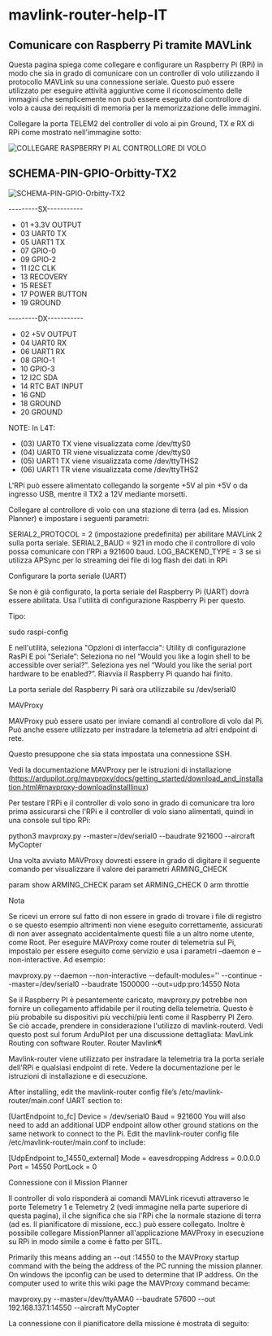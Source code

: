 # mavlink-router-help-IT

## Comunicare con Raspberry Pi tramite MAVLink

Questa pagina spiega come collegare e configurare un Raspberry Pi (RPi) in modo che sia in grado di comunicare con un controller di volo utilizzando il protocollo MAVLink su una connessione seriale. Questo può essere utilizzato per eseguire attività aggiuntive come il riconoscimento delle immagini che semplicemente non può essere eseguito dal controllore di volo a causa dei requisiti di memoria per la memorizzazione delle immagini.

Collegare la porta TELEM2 del controller di volo ai pin Ground, TX e RX di RPi come mostrato nell'immagine sotto: 

![COLLEGARE RASPBERRY PI AL CONTROLLORE DI VOLO](https://user-images.githubusercontent.com/20637640/216365366-18e6122c-1aec-431a-9c47-fb97aca54a0c.png)

## SCHEMA-PIN-GPIO-Orbitty-TX2

![SCHEMA-PIN-GPIO-Orbitty-TX2](https://user-images.githubusercontent.com/20637640/216366229-a1e3d27c-5800-47c4-b4b2-6eff906b93d7.png)

---------SX-----------

- 01 +3.3V OUTPUT 
- 03 UART0 TX
- 05 UART1 TX
- 07 GPIO-0
- 09 GPIO-2
- 11 I2C CLK
- 13 RECOVERY
- 15 RESET
- 17 POWER BUTTON 
- 19 GROUND

---------DX-----------

- 02 +5V OUTPUT
- 04 UART0 RX
- 06 UART1 RX
- 08 GPIO-1
- 10 GPIO-3
- 12 I2C SDA
- 14 RTC BAT INPUT 
- 16 GND
- 18 GROUND 
- 20 GROUND

NOTE:
In L4T:
- (03) UART0 TX viene visualizzata come /dev/ttyS0
- (04) UART0 TR viene visualizzata come /dev/ttyS0
- (05) UART1 TX viene visualizzata come /dev/ttyTHS2
- (06) UART1 TR viene visualizzata come /dev/ttyTHS2

L'RPi può essere alimentato collegando la sorgente +5V al pin +5V o da ingresso USB, mentre il TX2 a 12V mediante morsetti.


Collegare al controllore di volo con una stazione di terra (ad es. Mission Planner) e impostare i seguenti parametri:

SERIAL2_PROTOCOL = 2 (impostazione predefinita) per abilitare MAVLink 2 sulla porta seriale.
SERIAL2_BAUD = 921 in modo che il controllore di volo possa comunicare con l'RPi a 921600 baud.
LOG_BACKEND_TYPE = 3 se si utilizza APSync per lo streaming dei file di log flash dei dati in RPi

Configurare la porta seriale (UART)

Se non è già configurato, la porta seriale del Raspberry Pi (UART) dovrà essere abilitata. Usa l'utilità di configurazione Raspberry Pi per questo.

Tipo:

sudo raspi-config

E nell'utilità, seleziona "Opzioni di interfaccia":
Utility di configurazione RasPi
E poi “Seriale”:
Seleziona no nel “Would you like a login shell to be accessible over serial?”.
Seleziona yes nel “Would you like the serial port hardware to be enabled?”.
Riavvia il Raspberry Pi quando hai finito.

La porta seriale del Raspberry Pi sarà ora utilizzabile su /dev/serial0


MAVProxy

MAVProxy può essere usato per inviare comandi al controllore di volo dal Pi. Può anche essere utilizzato per instradare la telemetria ad altri endpoint di rete.

Questo presuppone che sia stata impostata una connessione SSH.

Vedi la documentazione MAVProxy per le istruzioni di installazione (https://ardupilot.org/mavproxy/docs/getting_started/download_and_installation.html#mavproxy-downloadinstalllinux)

Per testare l'RPi e il controller di volo sono in grado di comunicare tra loro prima assicurarsi che l'RPi e il controller di volo siano alimentati, quindi in una console sul tipo RPi:

python3 mavproxy.py --master=/dev/serial0 --baudrate 921600 --aircraft MyCopter

Una volta avviato MAVProxy dovresti essere in grado di digitare il seguente comando per visualizzare il valore dei parametri ARMING_CHECK

param show ARMING_CHECK
param set ARMING_CHECK 0
arm throttle




Nota

Se ricevi un errore sul fatto di non essere in grado di trovare i file di registro o se questo esempio altrimenti non viene eseguito correttamente, assicurati di non aver assegnato accidentalmente questi file a un altro nome utente, come Root.
Per eseguire MAVProxy come router di telemetria sul Pi, impostalo per essere eseguito come servizio e usa i parametri –daemon e –non-interactive. Ad esempio:

mavproxy.py --daemon --non-interactive --default-modules='' --continue --master=/dev/serial0 --baudrate 1500000 --out=udp:pro:14550
Nota

Se il Raspberry PI è pesantemente caricato, mavproxy.py potrebbe non fornire un collegamento affidabile per il routing della telemetria. Questo è più probabile su dispositivi più vecchi/più lenti come il Raspberry PI Zero. Se ciò accade, prendere in considerazione l'utilizzo di mavlink-routerd. Vedi questo post sul forum ArduPilot per una discussione dettagliata: MavLink Routing con software Router.
Router Mavlink¶

Mavlink-router viene utilizzato per instradare la telemetria tra la porta seriale dell'RPi e qualsiasi endpoint di rete. Vedere la documentazione per le istruzioni di installazione e di esecuzione.

After installing, edit the mavlink-router config file’s /etc/mavlink-router/main.conf UART section to:

[UartEndpoint to_fc]
Device = /dev/serial0
Baud = 921600
You will also need to add an additional UDP endpoint allow other ground stations on the same network to connect to the Pi. Edit the mavlink-router config file /etc/mavlink-router/main.conf to include:

[UdpEndpoint to_14550_external]
Mode = eavesdropping
Address = 0.0.0.0
Port = 14550
PortLock = 0


Connessione con il Mission Planner

Il controller di volo risponderà ai comandi MAVLink ricevuti attraverso le porte Telemetry 1 e Telemetry 2 (vedi immagine nella parte superiore di questa pagina), il che significa che sia l'RPi che la normale stazione di terra (ad es. Il pianificatore di missione, ecc.) può essere collegato. Inoltre è possibile collegare MissionPlanner all'applicazione MAVProxy in esecuzione su RPi in modo simile a come è fatto per SITL.

Primarily this means adding an --out <ipaddress>:14550 to the MAVProxy startup command with the being the address of the PC running the mission planner. On windows the ipconfig can be used to determine that IP address. On the computer used to write this wiki page the MAVProxy command became:

mavproxy.py --master=/dev/ttyAMA0 --baudrate 57600 --out 192.168.137.1:14550 --aircraft MyCopter

La connessione con il pianificatore della missione è mostrata di seguito:
